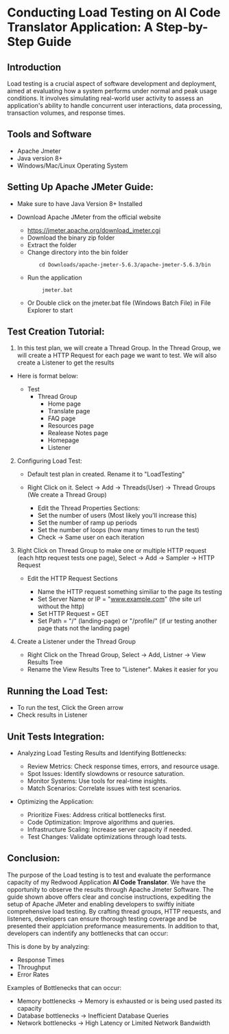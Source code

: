 # Conducting Load Testing on AI Code Translator Application: A Step-by-Step Guide

## Introduction
Load testing is a crucial aspect of software development and deployment, aimed at evaluating how a system performs under normal and peak usage conditions. It involves simulating real-world user activity to assess an application's ability to handle concurrent user interactions, data processing, transaction volumes, and response times.

## Tools and Software
  - Apache Jmeter
  - Java version 8+
  - Windows/Mac/Linux Operating System

## Setting Up Apache JMeter Guide:

  - Make sure to have Java Version 8+ Installed
  - Download Apache JMeter from the official website
    
    - https://jmeter.apache.org/download_jmeter.cgi
    - Download the binary zip folder
    - Extract the folder
    * Change directory into the bin folder
      
    ```
           cd Downloads/apache-jmeter-5.6.3/apache-jmeter-5.6.3/bin
    ```
    * Run the application
    ```
            jmeter.bat
    ```
    - Or Double click on the jmeter.bat file (Windows Batch File) in File Explorer to start
      
## Test Creation Tutorial:
  1) In this test plan, we will create a Thread Group. In the Thread Group, we will create a HTTP Request for each page we want to test. We will also create a Listener to get the results
  - Here is format below:
    
    - Test
      - Thread Group 
        - Home page
        - Translate page
        - FAQ page 
        - Resources page 
        - Realease Notes page
        - Homepage 
        - Listener
          
  2) Configuring Load Test:
     
     - Default test plan in created. Rename it to "LoadTesting"
     - Right Click on it. Select -> Add -> Threads(User) -> Thread Groups  (We create a Thread Group)
       
       - Edit the Thread Properties Sections:
       - Set the number of users (Most likely you'll increase this)
       - Set the number of ramp up periods
       - Set the number of loops (how many times to run the test)
       - Check -> Same user on each iteration
        
  4) Right Click on Thread Group to make one or multiple HTTP request (each http request tests one page), Select -> Add -> Sampler -> HTTP Request
     
     - Edit the HTTP Request Sections
       
       - Name the HTTP request something similiar to the page its testing 
       - Set Server Name or IP =  "www.example.com" (the site url without the http)
       - Set HTTP Request = GET
       - Set Path = "/" (landing-page) or "/profile/" (if ur testing another page thats not the landing page)
        
  5) Create a Listener under the Thread Group
     
     - Right Click on the Thread Group, Select -> Add, Listner -> View Results Tree
     - Rename the View Results Tree to "Listener". Makes it easier for you

## Running the Load Test:
  - To run the test, Click the Green arrow 
  - Check results in Listener

## Unit Tests Integration:
 
  - Analyzing Load Testing Results and Identifying Bottlenecks:
  
    - Review Metrics: Check response times, errors, and resource usage.
    - Spot Issues: Identify slowdowns or resource saturation.
    - Monitor Systems: Use tools for real-time insights.
    - Match Scenarios: Correlate issues with test scenarios.
  
  - Optimizing the Application:
  
    - Prioritize Fixes: Address critical bottlenecks first.
    - Code Optimization: Improve algorithms and queries.
    - Infrastructure Scaling: Increase server capacity if needed.
    - Test Changes: Validate optimizations through load tests.

## Conclusion:
The purpose of the Load testing is to test and evaluate the performance capacity of my Redwood Application **AI Code Translator**. We have the opportunity to observe the results through Apache Jmeter Software.
The guide shown above offers clear and concise instructions, expediting the setup of Apache JMeter and enabling developers to swiftly initiate comprehensive load testing. By crafting thread groups, HTTP requests, and listeners, developers can ensure thorough testing coverage and be presented their applciation preformance measurements. In addition to that, developers can indentify any bottlenecks that can occur:

This is done by by analyzing:

  - Response Times
  - Throughput
  - Error Rates

Examples of Bottlenecks that can occur:

  - Memory bottlenecks -> Memory is exhausted or is being used pasted its capacity
  - Database bottlenecks -> Inefficient Database Queries
  - Network bottlenecks -> High Latency or Limited Network Bandwidth



